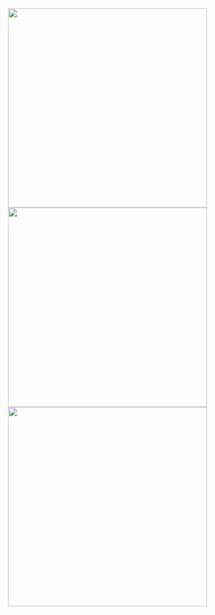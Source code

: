 
<div id="header" align="center">
  <img src="https://media.giphy.com/media/emGDBYPZ2mVrsS1biZ/giphy.gif" width="400"/>
  <img src="https://media.giphy.com/media/3kPDmoWdBpQPNhCnUG/giphy.gif" width="400"/>
<!--   <img src="https://media.giphy.com/media/Tgw604MyLJnDtbi4t0/giphy.gif" width="400"/> -->
  <img src="https://media.giphy.com/media/qEqiI3Oq7vBkoE236M/giphy.gif" width="400"/>
</div>



